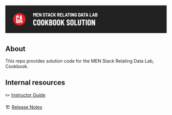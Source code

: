 # ![MEN Stack Relating Data Lab - Cookbook - Solution](./internal-resources/assets/hero.png)

## About

This repo provides solution code for the MEN Stack Relating Data Lab, Cookbook. 

## Internal resources

✏️ [Instructor Guide](./internal-resources/instructor-guide.md)

🏗️ [Release Notes](./internal-resources/release-notes.md)
